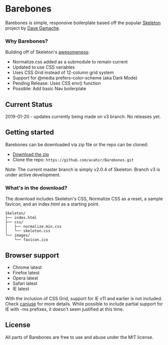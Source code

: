 # Barebones
Barebones is simple, responsive boilerplate based off the popular [Skeleton](http://getskeleton.com) project by [Dave Gamache](https://twitter.com/dhg).

### Why Barebones?

Building off of Skeleton's [awesomeness](https://github.com/dhg/Skeleton#why-its-awesome):
- Normalize.css added as a submodule to remain current
- Updated to use CSS variables
- Uses CSS Grid instead of 12-column grid system
- Support for @media prefers-color-scheme (aka Dark Mode)
- Pending Release: Uses CSS env() function
- Possible: Add basic Nav boilerplate


## Current Status

2019-01-20 - updates currently being made on v3 branch. No releases yet.


## Getting started

Barebones can be downloaded via zip file or the repo can be cloned:
- [Download the zip](https://github.com/acahir/Barebones/archive/2.0.4.zip)
- Clone the repo: `https://github.com/acahir/Barebones.git`

Note: The current master branch is simply v2.0.4 of Skeleton. Branch v3 is under active development.


### What's in the download?

The download includes Skeleton's CSS, Normalize CSS as a reset, a sample favicon, and an index.html as a starting point.

```
Skeleton/
├── index.html
├── css/
│   ├── normalize.min.css
│   └── skeleton.css
└── images/
    └── favicon.ico

```

## Browser support

- Chrome latest
- Firefox latest
- Opera latest
- Safari latest
- IE latest

With the inclusion of CSS Grid, support for IE v11 and earlier is not included. Check [caniuse](https://caniuse.com/#feat=css-grid) for more details. While possible to include partial support for IE with -ms prefixes, it doesn't seem justified at this time.


## License

All parts of Barebones are free to use and abuse under the MIT license.


